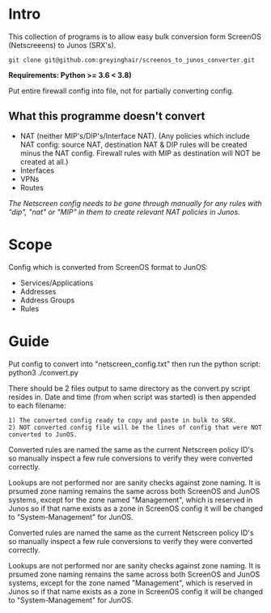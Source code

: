 # Intro

This collection of programs is to allow easy bulk conversion form ScreenOS (Netscreeens) to Junos (SRX's).

    git clone git@github.com:greyinghair/screenos_to_junos_converter.git

**Requirements: Python >= 3.6 < 3.8)**

Put entire firewall config into file, not for partially converting config. 


## What this programme doesn't convert

* NAT (neither MIP's/DIP's/Interface NAT).  (Any policies which include NAT config: source NAT, destination NAT & DIP rules will be created minus the NAT config.
Firewall rules with MIP as destination will NOT be created at all.)
* Interfaces
* VPNs
* Routes

_The Netscreen config needs to be gone through manually for any rules with "dip", "nat" or "MIP" in them to create relevant NAT policies in Junos._

# Scope

Config which is converted from ScreenOS format to JunOS:

* Services/Applications
* Addresses
* Address Groups
* Rules


# Guide

Put config to convert into "netscreen_config.txt" then run the python script:
python3 ./convert.py

There should be 2 files output to same directory as the convert.py script resides in.  Date and time (from when script 
was started) is then appended to each filename:

    1) The converted config ready to copy and paste in bulk to SRX.
    2) NOT converted config file will be the lines of config that were NOT converted to JunOS.
    
Converted rules are named the same as the current Netscreen policy ID's so manually inspect a few rule conversions
to verify they were converted correctly.

Lookups are not performed nor are sanity checks against zone naming.  It is prsumed zone naming remains the same across both ScreenOS and JunOS systems, 
except for the zone named "Management", which is reserved in Junos so if that name exists as a zone in ScreenOS config it will be changed
to "System-Management" for JunOS.

Converted rules are named the same as the current Netscreen policy ID's so manually inspect a few rule conversions
to verify they were converted correctly.

Lookups are not performed nor are sanity checks against zone naming.  It is prsumed zone naming remains the same across both ScreenOS and JunOS systems, 
except for the zone named "Management", which is reserved in Junos so if that name exists as a zone in ScreenOS config it will be changed
to "System-Management" for JunOS.
